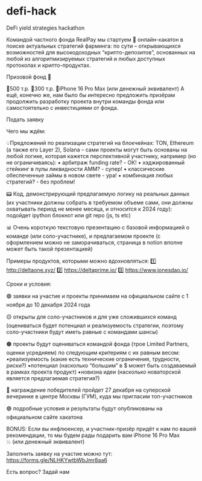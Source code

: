 # defi-hack

DeFi yield strategies hackathon

Командой частного фонда RealPay мы стартуем 🚀 онлайн-хакатон в поиске актуальных стратегий фарминга: по сути – открывающихся возможностей для высокодоходных “крипто-депозитов”, основанных на любой из алгоритмизируемых стратегий и любых доступных протоколах и крипто-продуктах.

Призовой фонд 🤑

🥇500 т.р.
🥈300 т.р.
🥉iPhone 16 Pro Max (или денежный эквивалент)
А ещё, конечно же, нам было бы интересно предложить призёрам продолжить разработку проекта внутри команды фонда или самостоятельно с инвестициями от фонда.

Подать заявку

Чего мы ждём:

💡Предложений по реализации стратегий на блокчейнах: TON, Ethereum (а также его Layer 2), Solana – сами проекты могут быть основаны на любой логике, которая кажется перспективной участнику, например (но не ограничиваясь):
 ▪️ арбитраж funding rate? - ОК!
 ▪️ хэджированный стейкинг в пулы ликвидности AMM? - супер!
 ▪️ классические обеспеченные займы в новом свете - ура!
 ▪️ комбинация любых стратегий? - без проблем!

📟 Код, демонстрирующий предлагаемую логику на реальных данных (их участники должны собрать в требуемом объеме сами, они должны охватывать период не менее месяца, и относится к 2024 году): подойдет ipython блокнот или git repo (js, ts etc)

📊 Очень короткую текстовую презентацию с базовой информацией о команде (или соло-участнике), и предлагаемом проекте (с оформлением можно не заморачиваться, страница в notion вполне может быть такой презентацией)

Примеры продуктов, которыми можно вдохновляться:
 1️⃣ http://deltaone.xyz/
 2️⃣ https://deltaprime.io/
 3️⃣ https://www.jonesdao.io/

Сроки и условия:

🟢 заявки на участие и проекты принимаем на официальном сайте с 1 ноября до 10 декабря 2024 года

🟡 открыты для соло-участников и для уже сложившихся команд (оцениваться будет потенциал и реализуемость стратегии, поэтому соло-участники будут иметь равные с командами шансы)

🟠 проекты будут оцениваться командой фонда (трое Limited Partners, оценки усредняем) по следующим критериям с их равным весом:
 ▪️реализуемость (какие есть технические ограничения, трудности, риски?)
 ▪️потенциал (насколько “большим” в $ может быть создаваемый в рамках проекта продукт)
▪️новизна идеи (насколько новаторской является предлагаемая стратегия?)

🔴 награждение победителей пройдет 27 декабря на суперской вечеринке в центре Москвы (ГУМ), куда мы пригласим топ-участников

🟣 подробные условия и результаты будут опубликованы на официальном сайте хакатона

BONUS: Если вы инфлюенсер, и участник-призёр придёт к нам по вашей рекомендации, то мы будем рады подарить вам iPhone 16 Pro Max 💥 (или денежный эквивалент)

Заполнить заявку на участие можно тут: 
https://forms.gle/NLHKYwtbWbJmr8aa6

Есть вопрос? Задай нам
